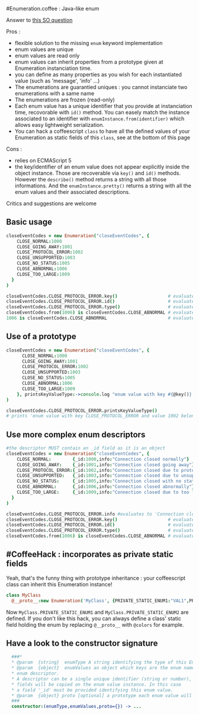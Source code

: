 
#Enumeration.coffee : Java-like enum

Answer to [this SO question](http://stackoverflow.com/questions/9369780/coffeescript-and-enum-values)  

Pros : 
* flexible solution to the missing `enum` keyword implementation
* enum values are unique
* enum values are read only
* enum values can inherit properties from a prototype given at Enumeration instanciation time. 
* you can define as many properties as you wish for each instantiated value (such as 'message', 'info' ...)
* The enumerations are guarantied uniques : you cannot instanciate two enumerations with a same name
* The enumerations are frozen (read-only)
* Each enum value has a unique identifier that you provide at instanciation time, recovorable with `id()` method. You can easely match the instance associated to an identifier with `enumInstance.from(identifier)` which allows easy lightweight serialization.
* You can hack a coffeescript `class` to have all the defined values of your Enumeration as static fields of this `class`, see at the bottom of this page

Cons :
* relies on ECMAScript 5 
* the key/identifier of an enum value does not appear explicitly inside the object instance. Those are recoverable via `key()` and `id()` methods. However the `describe()` method returns a string with all those informations. And the `enumInstance.pretty()` returns a string with all the enum values and their associated descriptions.

Critics and suggestions are welcome

## Basic usage

```coffeescript
closeEventCodes = new Enumeration("closeEventCodes", {
    CLOSE_NORMAL:1000
    CLOSE_GOING_AWAY:1001
    CLOSE_PROTOCOL_ERROR:1002
    CLOSE_UNSUPPORTED:1003
    CLOSE_NO_STATUS:1005
    CLOSE_ABNORMAL:1006
    CLOSE_TOO_LARGE:1009
  }
)
```
```coffeescript
closeEventCodes.CLOSE_PROTOCOL_ERROR.key()                   # evaluates to 'CLOSE_PROTOCOL_ERROR'  
closeEventCodes.CLOSE_PROTOCOL_ERROR.id()                    # evaluates to 1002  
closeEventCodes.CLOSE_PROTOCOL_ERROR.type()                  # evaluates to 'closeEventCodes'  
closeEventCodes.from(1006) is closeEventCodes.CLOSE_ABNORMAL # evaluates to true
1006 is closeEventCodes.CLOSE_ABNORMAL                       # evaluates to false
```

## Use of a prototype

```coffeescript
closeEventCodes = new Enumeration("closeEventCodes", {
      CLOSE_NORMAL:1000
      CLOSE_GOING_AWAY:1001
      CLOSE_PROTOCOL_ERROR:1002
      CLOSE_UNSUPPORTED:1003
      CLOSE_NO_STATUS:1005
      CLOSE_ABNORMAL:1006
      CLOSE_TOO_LARGE:1009
    }, printsKeyValueType:->console.log "enum value with key #{@key()} and value #{@id()} belonging to instance #{@type()} of Class Enumeration"
)
```
```coffeescript
closeEventCodes.CLOSE_PROTOCOL_ERROR.printsKeyValueType() 
# prints 'enum value with key CLOSE_PROTOCOL_ERROR and value 1002 belonging to instance closeEventCodes of Class Enumeration'
```
## Use more complex enum descriptors
```coffeescript
#the descriptor MUST contain an _id field as it is an object
closeEventCodes = new Enumeration("closeEventCodes", {
    CLOSE_NORMAL:        {_id:1000,info:"Connection closed normally"}
    CLOSE_GOING_AWAY:    {_id:1001,info:"Connection closed going away"}
    CLOSE_PROTOCOL_ERROR:{_id:1002,info:"Connection closed due to protocol error"}
    CLOSE_UNSUPPORTED:   {_id:1003,info:"Connection closed due to unsupported operation"}
    CLOSE_NO_STATUS:     {_id:1005,info:"Connection closed with no status"}
    CLOSE_ABNORMAL:      {_id:1006,info:"Connection closed abnormally"}
    CLOSE_TOO_LARGE:     {_id:1009,info:"Connection closed due to too large packet"}
  }
)
```
```coffeescript
closeEventCodes.CLOSE_PROTOCOL_ERROR.info #evaluates to 'Connection closed due to protocol error'
closeEventCodes.CLOSE_PROTOCOL_ERROR.key()                   # evaluates to 'CLOSE_PROTOCOL_ERROR'  
closeEventCodes.CLOSE_PROTOCOL_ERROR.id()                    # evaluates to 1002  
closeEventCodes.CLOSE_PROTOCOL_ERROR.type()                  # evaluates to 'closeEventCodes'  
closeEventCodes.from(1006) is closeEventCodes.CLOSE_ABNORMAL # evaluates to true
```
## #CoffeeHack : incorporates as private static fields
Yeah, that's the funny thing with prototype inheritance : your coffeescript class can inherit this Enumeration instance!

```coffeescript
class MyClass
  @__proto__:new Enumeration('MyClass', {PRIVATE_STATIC_ENUM1:"VAL1",PRIVATE_STATIC_ENUM2:"VAL2"})
```
Now `MyClass.PRIVATE_STATIC_ENUM1` and `MyClass.PRIVATE_STATIC_ENUM2` are defined.
If you don't like this hack, you can always define a class' static field holding the enum by replacing `@__proto__` with `@colors` for example. 

## Have a look to the constructor signature
```coffeescript
  ###*
  * @param  {string}  enumType A string identifying the type of this Enumeration instance
  * @param  {object}  enumValues an object which keys are the enum names, and values are 
  * enum descriptor.
  * A descriptor can be a single unique identifier (string or number),  or an object whose 
  * fields will be copied on the enum value instance. In this case
  * a field '_id' must be provided identifying this enum value.
  * @param  {object} proto [optional] a prototype each enum value will inherit from
  ###
  constructor:(enumType,enumValues,proto={}) -> ...
```

